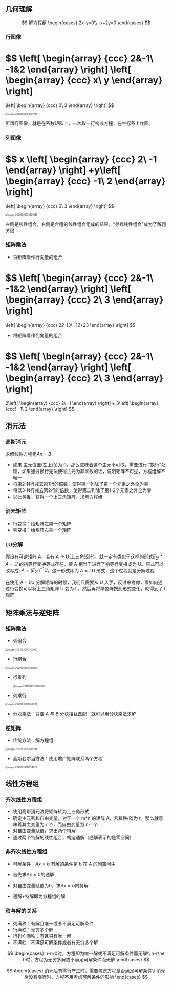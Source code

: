 ## 几何理解

$$
解方程组
\begin{cases}
2x-y=0\\
-x+2y=0
\end{cases}
$$

### 行图像

$$
\left[
\begin{array}
{ccc}
2&-1\\
-1&2
\end{array}
\right]
\left[
\begin{array}
{ccc}
x\\
y
\end{array}
\right]
=
\left[
\begin{array}
{ccc}
0\\
3
\end{array}
\right]
$$

<img src="https://i.loli.net/2021/08/23/R18FSzYoQi6B4cM.png" alt="image-20210822103007705" style="zoom:50%;" />

所谓行图像，就是在系数矩阵上，一次取一行构成方程，在坐标系上作图。

### 列图像

$$
x
\left[
\begin{array}
{ccc}
2\\
-1
\end{array}
\right]
+y\left[
\begin{array}
{ccc}
-1\\
2
\end{array}
\right]
=
\left[
\begin{array}
{ccc}
0\\
3
\end{array}
\right]
$$

<img src="https://i.loli.net/2021/08/23/piZRYU3lEyvAq8b.png" alt="image-20210822103329149" style="zoom:50%;" />

左侧是线性组合，右侧是合适的线性组合组成的结果，“寻找线性组合”成为了解题关键

### 矩阵乘法

- 将矩阵看作行向量的组合

$$
\left[
\begin{array}
{ccc}
2&-1\\
-1&2
\end{array}
\right]
\left[
\begin{array}
{ccc}
2\\
3
\end{array}
\right]
=
\left[
\begin{array}
{ccc}
2*2-1*3\\
-1*2+2*3
\end{array}
\right]
$$

- 将矩阵看作列向量的组合

$$
\left[
\begin{array}
{ccc}
2&-1\\
-1&2
\end{array}
\right]
\left[
\begin{array}
{ccc}
2\\
3
\end{array}
\right]
=
2\left[
\begin{array}
{ccc}
2\\
-1
\end{array}
\right]
+
3\left[
\begin{array}
{ccc}
-1\\
2
\end{array}
\right]
$$

## 消元法

### 高斯消元

求解线性方程组$Ax=B$

- 如果 主元位置(左上角)为 0，那么意味着这个主元不可取，需要进行 “换行”处理，如果通过换行无法使得主元为非零数的话，说明矩阵不可逆，方程组解不唯一
- 将第2-N行减去第1行的倍数，使得第一列除了第一个元素之外全为零
- 将低3-N行减去第2行的倍数，使得第二列除了第1-2个元素之外全为零
- 以此类推，获得一个上三角矩阵，求解方程组

### 消元矩阵

- 行变换：给矩阵左乘一个矩阵
- 列变换：给矩阵右乘一个矩阵

### LU分解

假设有可逆矩阵 A，若有:A → U(上三角矩阵)。就一定有类似于这样的形式$E_{21} * A = U$ 的初等行变换等式存在，使 A 相当于进行了初等行变换成为 U。原式可以改写成: $A = (E_{21})^{−1} U$。这一形式即为 $A = LU$ 形式，这个过程就是分解过程

在使用 A = LU 分解矩阵的时候，我们只需要从 U 入手，反过来考虑，看如何通过行变换可以将上三角矩阵 U 变为 L，然后再将单位阵按此形式变化，就得到了 L 矩阵

## 矩阵乘法与逆矩阵

### 矩阵乘法

- 列组合

<img src="https://i.loli.net/2021/08/23/q8eblYA7FSMr6oW.png" alt="image-20210822110400023" style="zoom: 50%;" />

- 行组合

<img src="https://i.loli.net/2021/08/23/eJHvulwPqEjDLzC.png" alt="image-20210822110439064" style="zoom:50%;" />

- 行乘列

  <img src="https://i.loli.net/2021/08/22/tZGJUiYu6pefKjC.png" alt="image-20210822110626108" style="zoom:50%;" />

- 列乘行

<img src="https://i.loli.net/2021/08/23/TCfkZup3HtmiMS9.png" alt="image-20210822110659526" style="zoom:50%;" />

- 分块乘法：只要 A 与 B 分块相互匹配，就可以用分块乘法求解

### 逆矩阵

- 传统方法：解方程组

<img src="https://i.loli.net/2021/08/23/KTfFhsREMdOPelk.png" alt="image-20210822110955396" style="zoom: 50%;" />

- 高斯若尔当方法：使用增广矩阵联系两个方程

<img src="https://i.loli.net/2021/08/23/eHs68DEPbO3oYQd.png" alt="image-20210822111034832" style="zoom:50%;" />

## 线性方程组

### 齐次线性方程组

- 使用高斯消元法将矩阵转为上三角形式
- 确定主元列和自由变量，对于一个 m*n 的矩阵 A，若其秩(R)为 r，那么就意味着其主变量为 r 个，而自由变量为 n-r 个
- 对自由变量赋值，求出两个特解
- 通过两个特解的线性组合，构造通解（通解表示的是零空间）

### 非齐次线性方程组

- 可解条件：$Ax = b$ 有解的条件是 b 在 A 的列空间中

- 首先求$Ax=0$的通解
- 对自由变量赋值为0，求$Ax = b$的特解
- 通解+特解即为方程组的解

### 秩与解的关系

- 列满秩：有解且唯一或者不满足可解条件
- 行满秩：无穷多个解
- 行列均满秩：有且只有唯一解
- 不满秩：不满足可解条件或者有无穷多个解

$$
\begin{cases}
n-r=0时，方程即为唯一解或不满足可解条件而无解\\
n-r\ne 0时，方程为无穷多解或不满足可解条件而无解
\end{cases}
$$

$$
\begin{cases}
消元后有零行产生时，需要考虑方程是否满足可解条件\\
消元后没有零行时，方程不用考虑可解条件的影响
\end{cases}
$$

